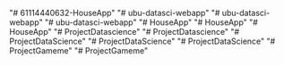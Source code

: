 "# 61114440632-HouseApp" 
"# ubu-datasci-webapp" 
"# ubu-datasci-webapp" 
"# ubu-datasci-webapp" 
"# HouseApp" 
"# HouseApp" 
"# HouseApp" 
"# ProjectDatascience" 
"# ProjectDatascience" 
"# ProjectDataScience" 
"# ProjectDataScience" 
"# ProjectDataScience" 
"# ProjectGameme" 
"# ProjectGameme" 
